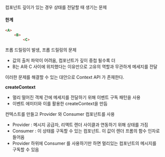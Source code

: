 
컴포넌트 깊이가 있는 경우 상태를 전달할 때 생기는 문제 
#### 한계

```html
<A>
	<B>
		<C>
```

프롭 드릴링이 발생, 프롭 드릴링의 문제

- 값의 출처 파악이 어려움, 컴포넌트가 깊이 중첩 될수록 더
- B는 A와 C 사이에 위치했다는 이유만으로 고유의 역할과 무관하게 메세지를 전달

이러한 문제를 해결할 수 있는 대안으로 Context API 가 존재한다.



**createContext**

- 멀리 떨어진 객체 간에 메세지를 전달하기 위해 이벤트 구독 패턴을 사용
- 이벤트 에미터와 이를 활용한 createContext을 만듬


컨텍스트를 만들고 Provider 와 Consumer 컴포넌트를 사용

- Provider : 메시지 공급자, 리액트 렌더 사이클과 연동하기 위해 상태를 가짐
- Consumer : 이 상태를 구독할 수 있는 컴포넌트. 이 값이 렌더 프롬의 함수 인자로 들어옴
- Provider 하위에 Consumer 를 사용하기만 하면 멀리있는 컴포넌트의 메시지를 구독할 수 있음
